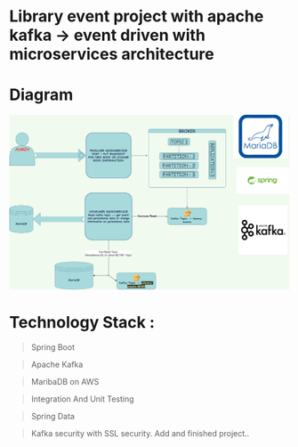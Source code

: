 # Library event project with apache kafka -> event driven with microservices architecture

# Diagram


<p align="center">
<img src="image/diagram-new.png" alt="ci" width="900" class="center">
</p>

# Technology Stack :

 > Spring Boot

 > Apache Kafka

 > MaribaDB on AWS

 > Integration And Unit Testing

 > Spring Data
 
 > Kafka security with SSL security. Add and finished project..
 
